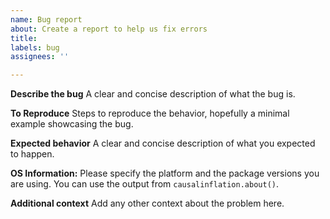 ```yaml
---
name: Bug report
about: Create a report to help us fix errors
title:
labels: bug
assignees: ''

---
```


**Describe the bug**
A clear and concise description of what the bug is.

**To Reproduce**
Steps to reproduce the behavior, hopefully a minimal example showcasing the bug.

**Expected behavior**
A clear and concise description of what you expected to happen.

**OS Information:**
Please specify the platform and the package versions you are using. You can use the output from `causalinflation.about()`.

**Additional context**
Add any other context about the problem here.
